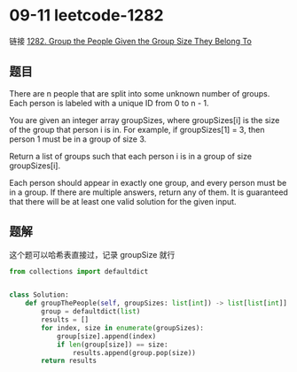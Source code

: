 # 09-11 leetcode-1282

链接 [1282. Group the People Given the Group Size They Belong To](https://leetcode.com/problems/group-the-people-given-the-group-size-they-belong-to/description/)

## 题目

There are n people that are split into some unknown number of groups. Each person is labeled with a unique ID from 0 to n - 1.

You are given an integer array groupSizes, where groupSizes[i] is the size of the group that person i is in. For example, if groupSizes[1] = 3, then person 1 must be in a group of size 3.

Return a list of groups such that each person i is in a group of size groupSizes[i].

Each person should appear in exactly one group, and every person must be in a group. If there are multiple answers, return any of them. It is guaranteed that there will be at least one valid solution for the given input.

## 题解

这个题可以哈希表直接过，记录 groupSize 就行

```python
from collections import defaultdict


class Solution:
    def groupThePeople(self, groupSizes: list[int]) -> list[list[int]]:
        group = defaultdict(list)
        results = []
        for index, size in enumerate(groupSizes):
            group[size].append(index)
            if len(group[size]) == size:
                results.append(group.pop(size))
        return results
```
